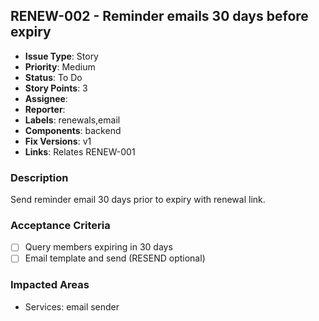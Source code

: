 ## RENEW-002 - Reminder emails 30 days before expiry

- **Issue Type**: Story
- **Priority**: Medium
- **Status**: To Do
- **Story Points**: 3
- **Assignee**: 
- **Reporter**: 
- **Labels**: renewals,email
- **Components**: backend
- **Fix Versions**: v1
- **Links**: Relates RENEW-001

### Description
Send reminder email 30 days prior to expiry with renewal link.

### Acceptance Criteria
- [ ] Query members expiring in 30 days
- [ ] Email template and send (RESEND optional)

### Impacted Areas
- Services: email sender
